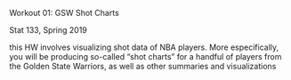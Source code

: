 
Workout 01: GSW Shot Charts

Stat 133, Spring 2019

 this HW involves visualizing shot data of NBA players. More especifically, you will be producing so-called “shot charts” for a handful of players from the Golden State Warriors, as well as other summaries and visualizations

